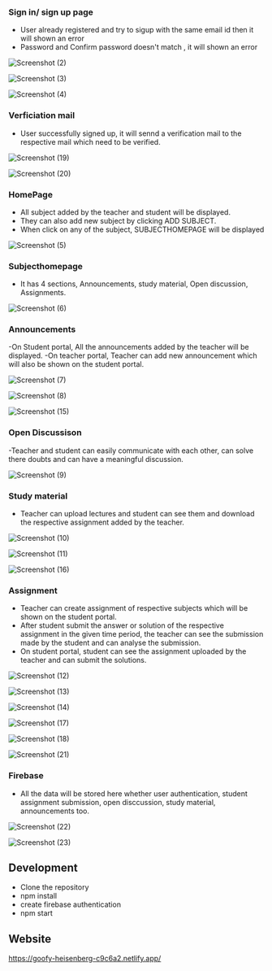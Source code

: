 ### Sign in/ sign up page
- User already registered and try to sigup with the same email id then it will shown an error
- Password and Confirm password doesn't match ,  it will shown an error

![Screenshot (2)](https://user-images.githubusercontent.com/48885655/143764551-7fef6204-efb7-4f95-8938-777a22fcce72.png)

![Screenshot (3)](https://user-images.githubusercontent.com/48885655/143764626-de775b7f-147e-4643-8415-ec26bd2c1c74.png)

![Screenshot (4)](https://user-images.githubusercontent.com/48885655/143764636-a625965d-d1b6-4258-bcae-12502036ffbb.png)

### Verficiation mail
- User successfully signed up, it will sennd a verification mail to the respective mail which need to be verified.


![Screenshot (19)](https://user-images.githubusercontent.com/48885655/143764861-b4b79dc2-8e2b-494c-9633-346cc99fee93.png)

![Screenshot (20)](https://user-images.githubusercontent.com/48885655/143764864-af84a466-c3d1-4729-a148-7bc5941f1ebf.png)

### HomePage
- All subject added by the teacher and student will be displayed.
- They can also add new subject by clicking ADD SUBJECT.
- When click on any of the subject, SUBJECTHOMEPAGE will be displayed

![Screenshot (5)](https://user-images.githubusercontent.com/48885655/143764650-b4daa854-7870-4b52-bec2-4d0fe84c96be.png)

### Subjecthomepage
- It has 4 sections, Announcements, study material, Open discussion, Assignments.

![Screenshot (6)](https://user-images.githubusercontent.com/48885655/143764664-895df01a-3165-4e01-b56d-8e42681af557.png)

### Announcements
-On Student portal, All the announcements added by the teacher will be displayed.
-On teacher portal, Teacher can add new announcement which will also be shown on the student portal.


![Screenshot (7)](https://user-images.githubusercontent.com/48885655/143764698-8f10eb99-b214-4a24-9cde-7b1c0e290ed0.png)

![Screenshot (8)](https://user-images.githubusercontent.com/48885655/143764700-564c23bd-04cc-4cfb-aae0-9920dd1f82a0.png)


![Screenshot (15)](https://user-images.githubusercontent.com/48885655/143764800-52735e0e-f792-4495-8d5e-e7fd52795a8b.png)

### Open Discussison
-Teacher and student can easily communicate with each other, can solve there doubts and can have a meaningful discussion.


![Screenshot (9)](https://user-images.githubusercontent.com/48885655/143764720-d7ceec30-d6d9-40a3-a210-34758e4308e6.png)

### Study material
- Teacher can upload lectures and student can see them and download the respective assignment added by the teacher.

![Screenshot (10)](https://user-images.githubusercontent.com/48885655/143764744-dc201708-16b8-4a59-a10a-db330ab514a2.png)

![Screenshot (11)](https://user-images.githubusercontent.com/48885655/143764747-727f0517-fa86-4841-9524-a1da1857e788.png)

![Screenshot (16)](https://user-images.githubusercontent.com/48885655/143764821-fcf9c57c-c36c-46ab-b5ee-e5e5c4d38e97.png)


### Assignment
- Teacher can create assignment of respective subjects which will be shown on the student portal.
- After student submit the answer or solution of the respective assignment in the given time period, the teacher can see the submission made by the student and can analyse the submission.
- On student portal, student can see the assignment uploaded by the teacher and can submit the solutions.

![Screenshot (12)](https://user-images.githubusercontent.com/48885655/143764767-31a4d80f-5452-4207-a7a1-6d3f93fb6e56.png)

![Screenshot (13)](https://user-images.githubusercontent.com/48885655/143764769-73a96bd4-7ef1-410c-8fcd-34de9c157f3c.png)

![Screenshot (14)](https://user-images.githubusercontent.com/48885655/143764773-bbaaecf0-4415-4ab5-9c80-9bc583f51d7e.png)

![Screenshot (17)](https://user-images.githubusercontent.com/48885655/143764840-f47c2b78-6439-4c22-92ef-0fd72c0a4efa.png)

![Screenshot (18)](https://user-images.githubusercontent.com/48885655/143764842-76d92936-849c-4137-9bf0-740a5e428bc3.png)


![Screenshot (21)](https://user-images.githubusercontent.com/48885655/143764876-9a3dc5d3-3434-47cf-ba87-f52803c00a22.png)

### Firebase
- All the data will be stored here whether user authentication, student assignment submission, open disccussion, study material, announcements too.


![Screenshot (22)](https://user-images.githubusercontent.com/48885655/143764939-c20ee427-388d-44df-9140-b42419bcbeee.png)

![Screenshot (23)](https://user-images.githubusercontent.com/48885655/143764944-7cd95d49-76d1-44b0-992e-4429d3ed3649.png)

## Development
- Clone the repository
- npm install
- create firebase authentication
- npm start

## Website

https://goofy-heisenberg-c9c6a2.netlify.app/

